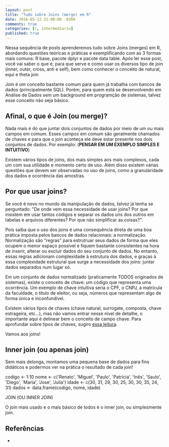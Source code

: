 ```yaml
---
layout: post
title: "Tudo sobre Joins (merge) em R"
date: 2016-05-12 21:00:00 -0300
comments: true
categories: [r, intermediario]
published: true
---
```


Nessa sequência de posts aprenderemos tudo sobre Joins (merges) em R, abordando questões teóricas e práticas e exemplificando com as 3 formas mais comuns: R base, pacote dplyr e pacote data table. Após ler esse post, você vai saber o que é, para que serve e como usar os diversos tipo de join (inner, outer, cross, anti e self), bem como conhecer o conceito de natural, equi e theta join

<!-- More -->

Join é um conceito bastante comum para quem já trabalha com bancos de dados (principalmente SQL). Porém, para quem está se desenvolvendo em Análise de Dados sem um background em programção de sistemas, talvez esse conceito não seja básico.

## Afinal, o que é Join (ou merge)? 

Nada mais é do que juntar dois conjuntos de dados por meio de um ou mais campos em comum.
Esses campos em comum são geralmente chamados de chaves e para que o join aconteça ele deve estar presente nos dois conjuntos de dados. Por exemplo: (**PENSAR EM UM EXEMPLO SIMPLES E INTUITIVO**)

Existem vários tipos de joins, dos mais simples aos mais complexos, cada um com sua utilidade e momento certo de uso. Além disso existem várias questões que devem ser observadas no uso de joins, como a granularidade dos dados e ocorrência das amostras.

## Por que usar joins?

Se você é novo no mundo da manipulação de dados, talvez já tenha se perguntado: "De onde vem essa necessidade de usar joins? Por que insistem em usar tantos códigos e separar os dados uns dos outros em tabelas e arquivos diferentes? Por que não simplificar as coisas?". 

Pois saiba que o uso dos joins é uma consequência direta de uma boa prática imposta pelos bancos de dados relacionais: a normalização. Normalização são "regras" para estrutruar seus dados de forma que eles ocupem o menor espaço possível e fiquem bastante consistentes na hora de inserir, alterar ou excluir dados do seu conjunto de dados. No entanto, essas regras adicionam complexidade à estrutura dos dados, e graças à essa complexidade estrutural que surge a necessidade dos joins: juntar dados separados num lugar só.

Em um conjunto de dados normalizado (praticamente TODOS originados de sistemas), existe o conceito de chave: um código que representa uma ocorrência. Um exemplo de chave intuitiva seria o CPF, o CNPJ, a matrícula da faculdade, o título de eleitor, ou seja, números que representam algo de forma única e inconfundível. 

Existem vários tipos de chaves (chave natural, surrogate, composta, chave estrageira, etc...), mas não vamos entrar nesse nível de detalhe, o importante aqui é delinear bem o conceito de campo chave. Para aprofundar sobre tipos de chaves, sugiro [essa leitura](LINK).

Vamos aos joins!

## Inner join (ou apenas join)

Sem mais delonga, montamos uma pequena base de dados para fins didáticos e podermos ver na prática o resultado de cada join!

codigo <- 1:10
nome <- c('Renato', 'Miguel', 'Paulo', 'Patrícia', 'Inês', 'Saulo', 'Diego', 'Maria', 'Jose', 'Julia')
idade <- c(30, 31, 29, 30, 25, 30, 30, 35, 24, 31)
dados <- data.frame(codigo, nome, idade)


JOIN (OU INNER JOIN)

O join mais usado e o mais básico de todos é o inner join, ou simplesmente join.

## Referências

* []()

